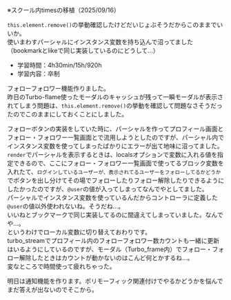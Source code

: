 ※スクール内timesの移植（2025/09/16）

`this.element.remove()`の挙動確認したけどだいじょぶそうだからこのままでいいか。  
使いまわすパーシャルにインスタンス変数を持ち込んで沼ってました（bookmarkとlikeで同じ実装しているのにどうして…）

- 学習時間：4h30min/15h/920h
- 学習内容：卒制

フォローフォロワー機能作りました。  
昨日のTurbo-flame使ったモーダルのキャッシュが残って一瞬モーダルが表示されてしまう問題は、`this.element.remove()`の挙動を確認して問題なさそうだったのでこのままにしておくことにしました。  

フォローボタンの実装をしていた時に、パーシャルを作ってプロフィール画面とフォロー・フォロワー一覧画面とで流用しようとしたのですが、パーシャル内でインスタンス変数を使ってしまったばかりにエラーが出て地味に沼ってました。  
`render`でパーシャルを表示するときは、localsオプションで変数に入れる値を指定できるので、ここにフォロー・フォロワー一覧画面で使ってるブロック変数を入れたて、`ログインしているユーザーが、表示されてるユーザーをフォローしてるかどうか`でボタンを出し分けてその場でフォローしたりフォロー解除したりできるようにしたかったのですが、`@user`の値が入ってしまってなんでやとしてました。  
パーシャルでインスタンス変数を使っているんだからコントローラに定義した`@user`の値以外使われないね。そうだね…。  
いいねとブックマークで同じ実装してるのに間違えてしまっていました。なんでや…。  
というわけでローカル変数に切り替えておわりです。  
turbo_streamでプロフィール内のフォローフォロワー数カウントも一緒に更新はいるようにしているのですが、モーダル（Turbo_frame内）でフォロー・フォロー解除したときはカウントが動かないのはこんど何とかするね…。  
変なところで時間使って疲れちゃった。

明日は通知機能を作ります。ポリモーフィック関連付けでやるかどうかを悩んでまだ答えが出ないのでそこから。

